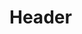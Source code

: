 <!-- TITLE: Enchant Pearlbone -->
<!-- SUBTITLE: Enchants a pearlbone with magical energy. -->

# Header